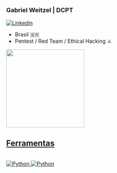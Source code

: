 ### Gabriel Weitzel | DCPT 
[![Linkedin](https://img.shields.io/badge/LinkedIn-0077B5?style=for-the-badge&logo=linkedin&logoColor=white)](https://www.linkedin.com/in/gabriel-weitzel/)

- Brasil 🇧🇷
- Pentest / Red Team / Ethical Hacking ⚔

<div>
  <a href="https://github.com/Gabrielzw7">
  <img height="210em" src="https://github-readme-stats.vercel.app/api?username=Gabrielzw7&show_icons=true&theme=chartreuse-dark&include_all_commits=true&count_private=true"/>
</div>

 ## Ferramentas
  
<div style="display: inline_block"><br>
  <img aligh="center" alt="Python" src="https://img.shields.io/badge/Python-3776AB?style=for-the-badge&logo=python&logoColor=white" />
  <img aligh="center" alt="Python" src="https://img.shields.io/badge/Shell_Script-121011?style=for-the-badge&logo=gnu-bash&logoColor=white" />
</div>
  
   	

